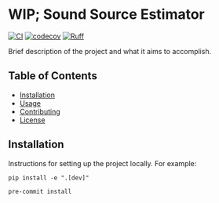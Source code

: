 # WIP; Sound Source Estimator

[![CI](https://github.com/wattai/sound-source-position-estimation/actions/workflows/ci.yml/badge.svg)](https://github.com/wattai/sound-source-position-estimation/actions/workflows/ci.yml)
[![codecov](https://codecov.io/gh/wattai/sound-source-position-estimation/branch/main/graph/badge.svg?token=NU4916R3R8)](https://codecov.io/gh/wattai/sound-source-position-estimation)
[![Ruff](https://img.shields.io/endpoint?url=https://raw.githubusercontent.com/astral-sh/ruff/main/assets/badge/v2.json)](https://github.com/astral-sh/ruff)

Brief description of the project and what it aims to accomplish.

## Table of Contents

- [Installation](#installation)
- [Usage](#usage)
- [Contributing](#contributing)
- [License](#license)

## Installation

Instructions for setting up the project locally. For example:

```shell
pip install -e ".[dev]"
```

```shell
pre-commit install
```
